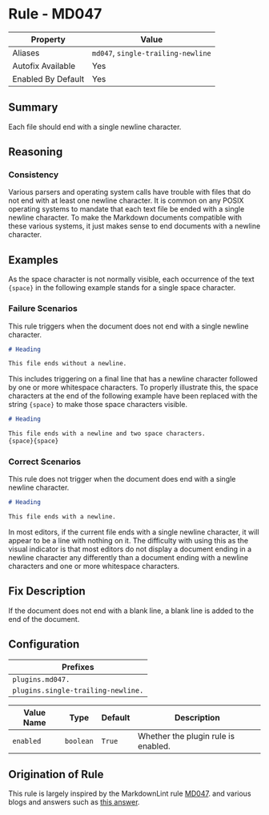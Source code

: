 # Rule - MD047

| Property | Value |
| --- | -- |
| Aliases | `md047`, `single-trailing-newline` |
| Autofix Available | Yes |
| Enabled By Default | Yes |

## Summary

Each file should end with a single newline character.

## Reasoning

### Consistency

Various parsers and operating system calls have trouble with files that
do not end with at least one newline character.
It is common on any POSIX operating systems to mandate that each text file
be ended with a single newline character.  To make the Markdown
documents compatible with these various systems, it just makes sense to
end documents with a newline character.

## Examples

As the space character is not normally visible, each occurrence of
the text `{space}` in the following example stands for a single
space character.

### Failure Scenarios

This rule triggers when the document does not end with a single
newline character.

```Markdown
# Heading

This file ends without a newline.
```

This includes triggering on a final line that has a newline
character followed by one or more whitespace characters.  To
properly illustrate this, the space characters at the end of the
following example have been replaced with the string `{space}`
to make those space characters visible.

```Markdown
# Heading

This file ends with a newline and two space characters.
{space}{space}  
```

### Correct Scenarios

This rule does not trigger when the document does end with a single
newline character.

```Markdown
# Heading

This file ends with a newline.

```

In most editors, if the current file ends with a single newline character,
it will appear to be a line with nothing on it.  The difficulty with using
this as the visual indicator is that most editors do not display a document
ending in a newline character any differently than a document ending with
a newline characters and one or more whitespace characters.

## Fix Description

If the document does not end with a blank line, a blank line is added to the
end of the document.

## Configuration

| Prefixes |
| --- |
| `plugins.md047.` |
| `plugins.single-trailing-newline.` |

| Value Name | Type | Default | Description |
| -- | -- | -- | -- |
| `enabled` | `boolean` | `True` | Whether the plugin rule is enabled. |

## Origination of Rule

This rule is largely inspired by the MarkdownLint rule
[MD047](https://github.com/DavidAnson/markdownlint/blob/master/doc/Rules.md#md047---files-should-end-with-a-single-newline-character).
and various blogs and answers such as
[this answer](https://unix.stackexchange.com/questions/18743/whats-the-point-in-adding-a-new-line-to-the-end-of-a-file).
